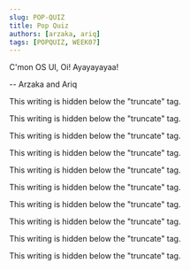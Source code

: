 ```yaml
---
slug: POP-QUIZ
title: Pop Quiz
authors: [arzaka, ariq]
tags: [POPQUIZ, WEEK07]
---
```


C'mon OS UI, Oi! Ayayayayaa!

-- Arzaka and Ariq

<!-- truncate -->

This writing is hidden below the "truncate" tag.

This writing is hidden below the "truncate" tag.

This writing is hidden below the "truncate" tag.

This writing is hidden below the "truncate" tag.

This writing is hidden below the "truncate" tag.

This writing is hidden below the "truncate" tag.

This writing is hidden below the "truncate" tag.

This writing is hidden below the "truncate" tag.

This writing is hidden below the "truncate" tag.

This writing is hidden below the "truncate" tag.